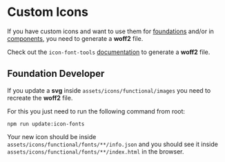 # Custom Icons

If you have custom icons and want to use them for [foundations](https://www.npmjs.com/package/@db-ux/core-foundations) and/or in [components](https://www.npmjs.com/package/@db-ux/core-components), you need to generate a **woff2** file.

Check out the `icon-font-tools` [documentation](https://github.com/db-ux/icon-font-tools/blob/main/docs/GenerateIconFonts.md) to generate a **woff2** file.

## Foundation Developer

If you update a **svg** inside `assets/icons/functional/images` you need to recreate the **woff2** file.

For this you just need to run the following command from root:

```shell
npm run update:icon-fonts
```

Your new icon should be inside `assets/icons/functional/fonts/**/info.json` and you should see it inside `assets/icons/functional/fonts/**/index.html` in the browser.
